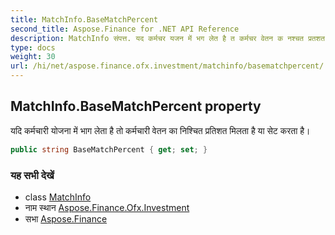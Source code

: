 ```yaml
---
title: MatchInfo.BaseMatchPercent
second_title: Aspose.Finance for .NET API Reference
description: MatchInfo संपत्त. यद कर्मचर यजन में भग लेत है त कर्मचर वेतन क नश्चत प्रतशत मलत है य सेट करत है
type: docs
weight: 30
url: /hi/net/aspose.finance.ofx.investment/matchinfo/basematchpercent/
---
```

## MatchInfo.BaseMatchPercent property

यदि कर्मचारी योजना में भाग लेता है तो कर्मचारी वेतन का निश्चित प्रतिशत मिलता है या सेट करता है।

```csharp
public string BaseMatchPercent { get; set; }
```

### यह सभी देखें

* class [MatchInfo](../)
* नाम स्थान [Aspose.Finance.Ofx.Investment](../../matchinfo/)
* सभा [Aspose.Finance](../../../)


